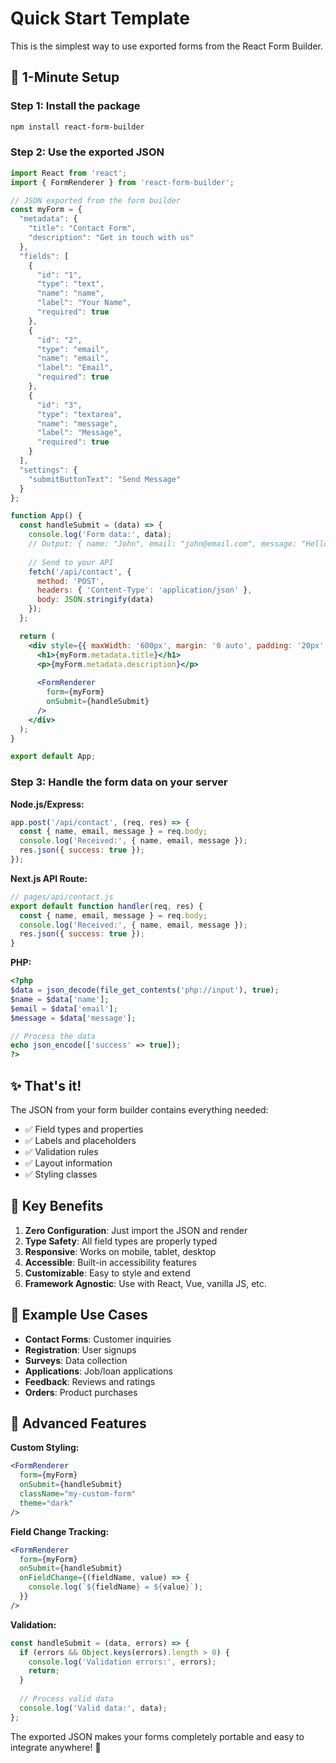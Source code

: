 # Quick Start Template

This is the simplest way to use exported forms from the React Form Builder.

## 🚀 1-Minute Setup

### Step 1: Install the package
```bash
npm install react-form-builder
```

### Step 2: Use the exported JSON
```jsx
import React from 'react';
import { FormRenderer } from 'react-form-builder';

// JSON exported from the form builder
const myForm = {
  "metadata": {
    "title": "Contact Form",
    "description": "Get in touch with us"
  },
  "fields": [
    {
      "id": "1",
      "type": "text",
      "name": "name",
      "label": "Your Name",
      "required": true
    },
    {
      "id": "2", 
      "type": "email",
      "name": "email",
      "label": "Email",
      "required": true
    },
    {
      "id": "3",
      "type": "textarea", 
      "name": "message",
      "label": "Message",
      "required": true
    }
  ],
  "settings": {
    "submitButtonText": "Send Message"
  }
};

function App() {
  const handleSubmit = (data) => {
    console.log('Form data:', data);
    // Output: { name: "John", email: "john@email.com", message: "Hello!" }
    
    // Send to your API
    fetch('/api/contact', {
      method: 'POST',
      headers: { 'Content-Type': 'application/json' },
      body: JSON.stringify(data)
    });
  };

  return (
    <div style={{ maxWidth: '600px', margin: '0 auto', padding: '20px' }}>
      <h1>{myForm.metadata.title}</h1>
      <p>{myForm.metadata.description}</p>
      
      <FormRenderer 
        form={myForm}
        onSubmit={handleSubmit}
      />
    </div>
  );
}

export default App;
```

### Step 3: Handle the form data on your server

**Node.js/Express:**
```javascript
app.post('/api/contact', (req, res) => {
  const { name, email, message } = req.body;
  console.log('Received:', { name, email, message });
  res.json({ success: true });
});
```

**Next.js API Route:**
```javascript
// pages/api/contact.js
export default function handler(req, res) {
  const { name, email, message } = req.body;
  console.log('Received:', { name, email, message });
  res.json({ success: true });
}
```

**PHP:**
```php
<?php
$data = json_decode(file_get_contents('php://input'), true);
$name = $data['name'];
$email = $data['email']; 
$message = $data['message'];

// Process the data
echo json_encode(['success' => true]);
?>
```

## ✨ That's it!

The JSON from your form builder contains everything needed:
- ✅ Field types and properties
- ✅ Labels and placeholders  
- ✅ Validation rules
- ✅ Layout information
- ✅ Styling classes

## 🎯 Key Benefits

1. **Zero Configuration**: Just import the JSON and render
2. **Type Safety**: All field types are properly typed
3. **Responsive**: Works on mobile, tablet, desktop
4. **Accessible**: Built-in accessibility features
5. **Customizable**: Easy to style and extend
6. **Framework Agnostic**: Use with React, Vue, vanilla JS, etc.

## 📱 Example Use Cases

- **Contact Forms**: Customer inquiries
- **Registration**: User signups  
- **Surveys**: Data collection
- **Applications**: Job/loan applications
- **Feedback**: Reviews and ratings
- **Orders**: Product purchases

## 🔧 Advanced Features

**Custom Styling:**
```jsx
<FormRenderer 
  form={myForm}
  onSubmit={handleSubmit}
  className="my-custom-form"
  theme="dark"
/>
```

**Field Change Tracking:**
```jsx
<FormRenderer 
  form={myForm}
  onSubmit={handleSubmit}
  onFieldChange={(fieldName, value) => {
    console.log(`${fieldName} = ${value}`);
  }}
/>
```

**Validation:**
```jsx
const handleSubmit = (data, errors) => {
  if (errors && Object.keys(errors).length > 0) {
    console.log('Validation errors:', errors);
    return;
  }
  
  // Process valid data
  console.log('Valid data:', data);
};
```

The exported JSON makes your forms completely portable and easy to integrate anywhere! 🚀
